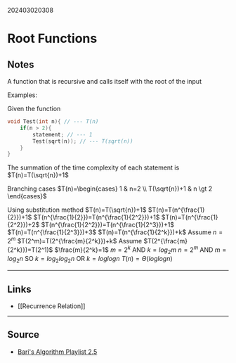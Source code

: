 202403020308
# Root Functions

## Notes

A function that is recursive and calls itself with the root of the input

Examples:

Given the function
```C
void Test(int n){ // --- T(n)
	if(n > 2){
		statement; // --- 1
		Test(sqrt(n)); // --- T(sqrt(n))
	}
}
```

The summation of the time complexity of each statement is
$T(n)=T(\sqrt{n})+1$

Branching cases
$T(n)=\begin{cases} 1 & n=2 \\ T(\sqrt{n})+1 & n \gt 2 \end{cases}$

Using substitution method
$T(n)=T(\sqrt{n})+1$
$T(n)=T(n^{\frac{1}{2}})+1$
$T(n^{\frac{1}{2}})=T(n^{\frac{1}{2^2}})+1$
$T(n)=T(n^{\frac{1}{2^2}})+2$
$T(n^{\frac{1}{2^2}})=T(n^{\frac{1}{2^3}})+1$
$T(n)=T(n^{\frac{1}{2^3}})+3$
$T(n)=T(n^{\frac{1}{2^k}})+k$
Assume
$n=2^m$
$T(2^m)=T(2^{\frac{m}{2^k}})+k$
Assume
$T(2^{\frac{m}{2^k}})=T(2^1)$
$\frac{m}{2^k}=1$
$m=2^k$ AND $k=log_2m$
$n=2^m$ AND $m=log_2n$
SO $k=log_2log_2n$
OR $k=loglogn$
$T(n)=\Theta(loglogn)$




---
## Links

- [[Recurrence Relation]]

---

## Source

- [Bari's Algorithm Playlist 2.5](https://youtu.be/9rVuyjxzwgM?si=5vOW4LSmwFKeOmFK)